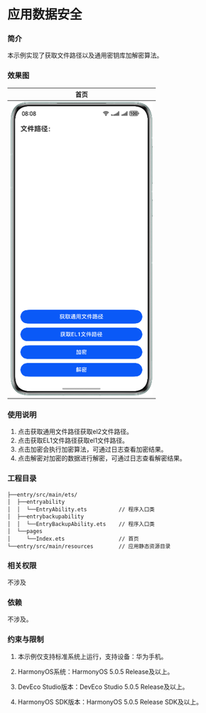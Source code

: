 # 应用数据安全

### 简介
本示例实现了获取文件路径以及通用密钥库加解密算法。

### 效果图
| 首页                                                 |
|----------------------------------------------------|
| <img src="screenshots/device/phone.png" width=320> |

### 使用说明
1. 点击获取通用文件路径获取el2文件路径。
2. 点击获取EL1文件路径获取el1文件路径。
3. 点击加密会执行加密算法，可通过日志查看加密结果。
4. 点击解密对加密的数据进行解密，可通过日志查看解密结果。

### 工程目录
```
├──entry/src/main/ets/
│  ├──entryability
│  │  └──EntryAbility.ets          // 程序入口类
│  ├──entrybackupability
│  │  └──EntryBackupAbility.ets    // 程序入口类
│  └──pages
│     └──Index.ets                 // 首页
└──entry/src/main/resources        // 应用静态资源目录
```

### 相关权限

不涉及

### 依赖

不涉及。

### 约束与限制

1. 本示例仅支持标准系统上运行，支持设备：华为手机。

2. HarmonyOS系统：HarmonyOS 5.0.5 Release及以上。

3. DevEco Studio版本：DevEco Studio 5.0.5 Release及以上。

4. HarmonyOS SDK版本：HarmonyOS 5.0.5 Release SDK及以上。